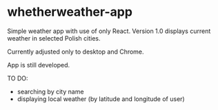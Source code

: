 # whetherweather-app
Simple weather app with use of only React.
Version 1.0 displays current weather in selected Polish cities.

Currently adjusted only to desktop and Chrome.

App is still developed.

TO DO:
- searching by city name
- displaying local weather (by latitude and longitude of user)
